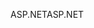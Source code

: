 <span data-ttu-id="4fa14-101">ASP.NET</span><span class="sxs-lookup"><span data-stu-id="4fa14-101">ASP.NET</span></span>